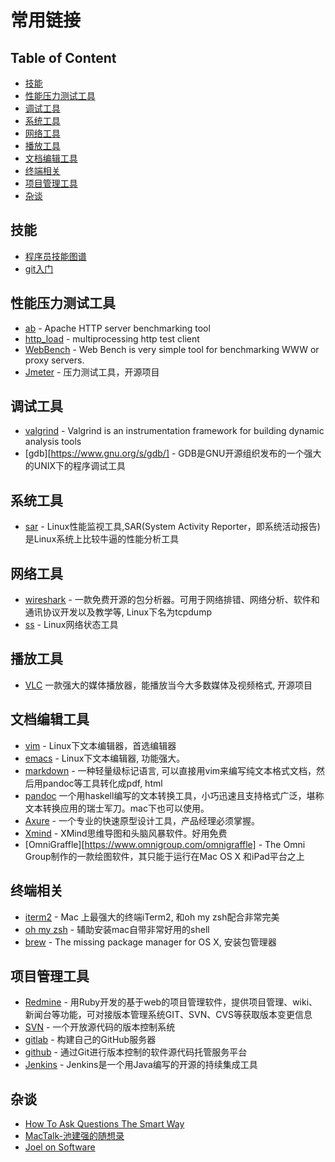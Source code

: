 # 常用链接

## Table of Content
- [技能](#技能)
- [性能压力测试工具](#性能压力测试工具)
- [调试工具](#调试工具)
- [系统工具](#系统工具)
- [网络工具](#网络工具)
- [播放工具](#播放工具)
- [文档编辑工具](#文档编辑工具)
- [终端相关](#终端相关)
- [项目管理工具](#项目管理工具)
- [杂谈](#杂谈)


## 技能
- [程序员技能图谱](https://github.com/TeamStuQ/skill-map)
- [git入门](http://backlogtool.com/git-guide/cn/])

## 性能压力测试工具
- [ab](https://httpd.apache.org/docs/2.4/programs/ab.html) - Apache HTTP server benchmarking tool
- [http_load](http://acme.com/software/http_load/) - multiprocessing http test client
- [WebBench](http://home.tiscali.cz/~cz210552/webbench.html) - Web Bench is very simple tool for benchmarking WWW or proxy servers.
- [Jmeter](jmeter.apache.org) - 压力测试工具，开源项目


## 调试工具
- [valgrind](http://valgrind.org) - Valgrind is an instrumentation framework for building dynamic analysis tools
- [gdb][https://www.gnu.org/s/gdb/] - GDB是GNU开源组织发布的一个强大的UNIX下的程序调试工具

## 系统工具
- [sar](https://linux.die.net/man/1/sar) - Linux性能监视工具,SAR(System Activity Reporter，即系统活动报告)是Linux系统上比较牛逼的性能分析工具


## 网络工具
- [wireshark](https://www.wireshark.org) - 一款免费开源的包分析器。可用于网络排错、网络分析、软件和通讯协议开发以及教学等, Linux下名为tcpdump
- [ss](https://linux.die.net/man/8/ss) - Linux网络状态工具


## 播放工具
- [VLC](www.videolan.org/vlc/) 一款强大的媒体播放器，能播放当今大多数媒体及视频格式, 开源项目

## 文档编辑工具
- [vim](http://www.vim.org) - Linux下文本编辑器，首选编辑器
- [emacs](https://www.gnu.org/s/emacs/) - Linux下文本编辑器, 功能强大。
- [markdown](https://zh.wikipedia.org/zh-hans/Markdown) - 一种轻量级标记语言, 可以直接用vim来编写纯文本格式文档，然后用pandoc等工具转化成pdf, html
- [pandoc](pandoc.org) 一个用haskell编写的文本转换工具，小巧迅速且支持格式广泛，堪称文本转换应用的瑞士军刀。mac下也可以使用。
- [Axure](https://www.axure.com/) - 一个专业的快速原型设计工具，产品经理必须掌握。
- [Xmind](www.xmind.cn) - XMind思维导图和头脑风暴软件。好用免费
- [OmniGraffle][https://www.omnigroup.com/omnigraffle] - The Omni Group制作的一款绘图软件，其只能于运行在Mac OS X 和iPad平台之上

## 终端相关
- [iterm2](https://www.iterm2.com/) - Mac 上最强大的终端iTerm2, 和oh my zsh配合非常完美
- [oh my zsh](https://github.com/robbyrussell/oh-my-zs) - 辅助安装mac自带非常好用的shell
- [brew](https://brew.sh) - The missing package manager for OS X, 安装包管理器

## 项目管理工具
- [Redmine](www.redmine.org) - 用Ruby开发的基于web的项目管理软件，提供项目管理、wiki、新闻台等功能，可对接版本管理系统GIT、SVN、CVS等获取版本变更信息
- [SVN](http://subversion.apache.org) - 一个开放源代码的版本控制系统
- [gitlab](https://about.gitlab.com) - 构建自己的GitHub服务器
- [github](http://github.com) - 通过Git进行版本控制的软件源代码托管服务平台
- [Jenkins](https://jenkins.io) - Jenkins是一个用Java编写的开源的持续集成工具

## 杂谈
- [How To Ask Questions The Smart Way](http://www.catb.org/%7Eesr/faqs/smart-questions.html)
- [MacTalk-池建强的随想录](http://macshuo.com)
- [Joel on Software](https://www.joelonsoftware.com)

